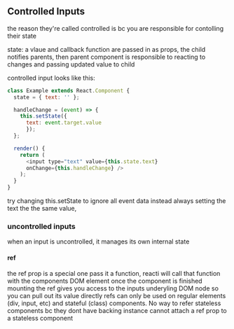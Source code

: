 ## Controlled Inputs

the reason they're called controlled is bc you are responsible for contolling their state

state: a vlaue and callback function are passed in as props, the child notifies parents, then parent component is responsible to reacting to changes and passing updated value to child

controlled input looks like this:

```js
class Example extends React.Component { 
  state = { text: '' };

  handleChange = (event) => { 
    this.setState({
      text: event.target.value 
      });
  };

  render() { 
    return (
      <input type="text" value={this.state.text} 
      onChange={this.handleChange} />
    ); 
  }
}

```


try changing this.setState to ignore all event data
instead always setting the text the the same value,




### uncontrolled inputs

when an input is uncontrolled, it manages its own internal state

#### ref
the ref prop is a special one
pass it a function, reacti will call that function with the components DOM element once the component is finished mounting
the ref gives you access to the inputs underyling DOM node so you can pull out its value directly
refs can only  be used on regular elements (div, input, etc) and stateful (class) components.
No way to refer stateless components bc they dont have backing instance
cannot attach a ref prop to a stateless component

